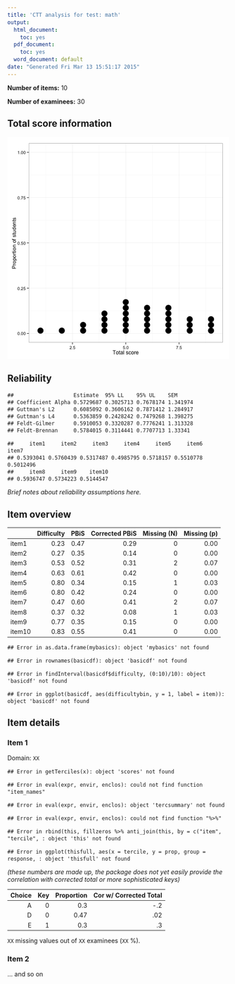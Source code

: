 ```yaml
---
title: 'CTT analysis for test: math'
output:
  html_document:
    toc: yes
  pdf_document:
    toc: yes
  word_document: default
date: "Generated Fri Mar 13 15:51:17 2015"
---
```




**Number of items:** 10

**Number of examinees:** 30


## Total score information

![plot of chunk totalscores](figure/totalscores-1.png) 


## Reliability


```
##                   Estimate  95% LL    95% UL    SEM     
## Coefficient Alpha 0.5729687 0.3025713 0.7678174 1.341974
## Guttman's L2      0.6085092 0.3606162 0.7871412 1.284917
## Guttman's L4      0.5363859 0.2428242 0.7479268 1.398275
## Feldt-Gilmer      0.5910053 0.3320287 0.7776241 1.313328
## Feldt-Brennan     0.5784015 0.3114441 0.7707713 1.33341
```

```
##     item1     item2     item3     item4     item5     item6     item7 
## 0.5393041 0.5760439 0.5317487 0.4985795 0.5718157 0.5510778 0.5012496 
##     item8     item9    item10 
## 0.5936747 0.5734223 0.5144547
```

*Brief notes about reliability assumptions here.*

## Item overview


|       | Difficulty| PBiS| Corrected PBiS| Missing (N)| Missing (p)|
|:------|----------:|----:|--------------:|-----------:|-----------:|
|item1  |       0.23| 0.47|           0.29|           0|        0.00|
|item2  |       0.27| 0.35|           0.14|           0|        0.00|
|item3  |       0.53| 0.52|           0.31|           2|        0.07|
|item4  |       0.63| 0.61|           0.42|           0|        0.00|
|item5  |       0.80| 0.34|           0.15|           1|        0.03|
|item6  |       0.80| 0.42|           0.24|           0|        0.00|
|item7  |       0.47| 0.60|           0.41|           2|        0.07|
|item8  |       0.37| 0.32|           0.08|           1|        0.03|
|item9  |       0.77| 0.35|           0.15|           0|        0.00|
|item10 |       0.83| 0.55|           0.41|           0|        0.00|


```
## Error in as.data.frame(mybasics): object 'mybasics' not found
```

```
## Error in rownames(basicdf): object 'basicdf' not found
```

```
## Error in findInterval(basicdf$difficulty, (0:10)/10): object 'basicdf' not found
```

```
## Error in ggplot(basicdf, aes(difficultybin, y = 1, label = item)): object 'basicdf' not found
```



## Item details



### Item 1
Domain: `XX`


```
## Error in getTerciles(x): object 'scores' not found
```

```
## Error in eval(expr, envir, enclos): could not find function "item_names"
```

```
## Error in eval(expr, envir, enclos): object 'tercsummary' not found
```

```
## Error in eval(expr, envir, enclos): could not find function "%>%"
```

```
## Error in rbind(this, fillzeros %>% anti_join(this, by = c("item", "tercile", : object 'this' not found
```

```
## Error in ggplot(thisfull, aes(x = tercile, y = prop, group = response, : object 'thisfull' not found
```

*(these numbers are made up, the package does not yet easily provide the correlation with corrected total or more sophisticated keys)*

| Choice | Key | Proportion | Cor w/ Corrected Total| 
|---:|----:|----:|----:|
|A|0|0.3|-.2|
|D|0|0.47|.02|
|E|1|0.3|.3|

`XX` missing values out of `XX` examinees (`XX` %).

### Item 2
... and so on



